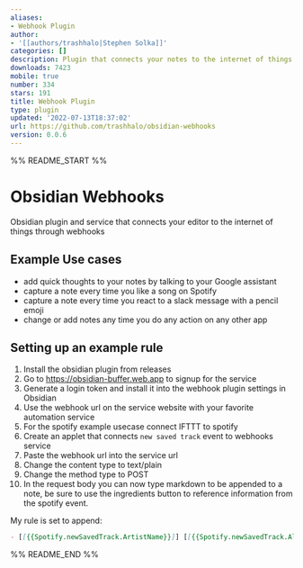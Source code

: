 ```yaml
---
aliases:
- Webhook Plugin
author:
- '[[authors/trashhalo|Stephen Solka]]'
categories: []
description: Plugin that connects your notes to the internet of things through webhooks!
downloads: 7423
mobile: true
number: 334
stars: 191
title: Webhook Plugin
type: plugin
updated: '2022-07-13T18:37:02'
url: https://github.com/trashhalo/obsidian-webhooks
version: 0.0.6
---
```


%% README_START %%

# Obsidian Webhooks

Obsidian plugin and service that connects your editor to the internet of things through webhooks

## Example Use cases

- add quick thoughts to your notes by talking to your Google assistant
- capture a note every time you like a song on Spotify
- capture a note every time you react to a slack message with a pencil emoji
- change or add notes any time you do any action on any other app

## Setting up an example rule

1. Install the obsidian plugin from releases
2. Go to https://obsidian-buffer.web.app to signup for the service
3. Generate a login token and install it into the webhook plugin settings in Obsidian
4. Use the webhook url on the service website with your favorite automation service
5. For the spotify example usecase connect IFTTT to spotify
6. Create an applet that connects `new saved track` event to webhooks service
7. Paste the webhook url into the service url
8. Change the content type to text/plain
9. Change the method type to POST
10. In the request body you can now type markdown to be appended to a note, be sure to use the ingredients button to reference information from the spotify event.

My rule is set to append:

```markdown
- [[{{Spotify.newSavedTrack.ArtistName}}]] [[{{Spotify.newSavedTrack.AlbumName}}]] - {{Spotify.newSavedTrack.TrackName}}
```


%% README_END %%